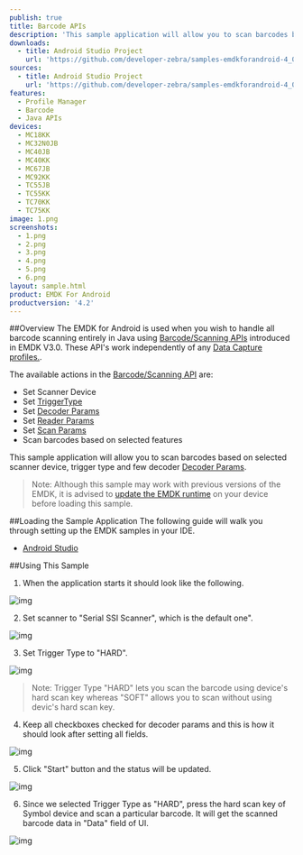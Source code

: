```yaml
---
publish: true
title: Barcode APIs
description: 'This sample application will allow you to scan barcodes based on selected scanner device, trigger type and a few decoder Decoder Params.'
downloads:
  - title: Android Studio Project
    url: 'https://github.com/developer-zebra/samples-emdkforandroid-4_0/archive/BarcodeSample1.zip'
sources:
  - title: Android Studio Project
    url: 'https://github.com/developer-zebra/samples-emdkforandroid-4_0/tree/BarcodeSample1'
features:
  - Profile Manager
  - Barcode
  - Java APIs
devices:
  - MC18KK
  - MC32N0JB
  - MC40JB
  - MC40KK
  - MC67JB
  - MC92KK
  - TC55JB
  - TC55KK
  - TC70KK
  - TC75KK
image: 1.png
screenshots:
  - 1.png
  - 2.png
  - 3.png
  - 4.png
  - 5.png
  - 6.png
layout: sample.html
product: EMDK For Android
productversion: '4.2'
---
```


##Overview
The EMDK for Android is used when you wish to handle all barcode scanning entirely in Java using [Barcode/Scanning APIs](/emdk-for-android/4-2/api) introduced in EMDK V3.0. These API's work independently of any [Data Capture profiles.](/emdk-for-android/4-2/mx/data-capture/barcode).  

The available actions in the [Barcode/Scanning API](/emdk-for-android/4-2/api) are:
  
* Set Scanner Device  
* Set [TriggerType](/emdk-for-android/4-2/api/barcode/Scanner)
* Set [Decoder Params](/emdk-for-android/4-2/api/barcode/ScannerConfig-DecoderParams)
* Set [Reader Params](/emdk-for-android/4-2/api/barcode/ScannerConfig-ReaderParams)
* Set [Scan Params](/emdk-for-android/4-2/api/barcode/ScannerConfig-ScanParams)
* Scan barcodes based on selected features   

This sample application will allow you to scan barcodes based on selected scanner device, trigger type and few decoder [Decoder Params](/emdk-for-android/4-2/api/barcode/ScannerConfig-DecoderParams).


>Note: Although this sample may work with previous versions of the EMDK, it is advised to [update the EMDK runtime](../../guide/setupDevice/) on your device before loading this sample.

##Loading the Sample Application
The following guide will walk you through setting up the EMDK samples in your IDE.

* [Android Studio](/emdk-for-android/4-2/guide/emdksamples_androidstudio)


##Using This Sample
1. When the application starts it should look like the following.
  
  ![img](barcode_1.png)
  
2. Set scanner to "Serial SSI Scanner", which is the default one". 

  ![img](../../images/samples/barcode_2.png)

3. Set Trigger Type to "HARD".

  ![img](barcode_3.png)

  > Note: Trigger Type "HARD" lets you scan the barcode using device's hard scan key whereas "SOFT" allows you to scan without using devic's hard scan key.

4. Keep all checkboxes checked for decoder params and this is how it should look after setting all fields.
    
  ![img](barcode_4.png)    

5. Click "Start" button and the status will be updated.

  ![img](../../images/samples/barcode_5.png) 
 
6. Since we selected Trigger Type as "HARD", press the hard scan key of Symbol device and scan a particular barcode. It will get the scanned barcode data in "Data" field of UI.
   
  ![img](barcode_6.png)  
  
















